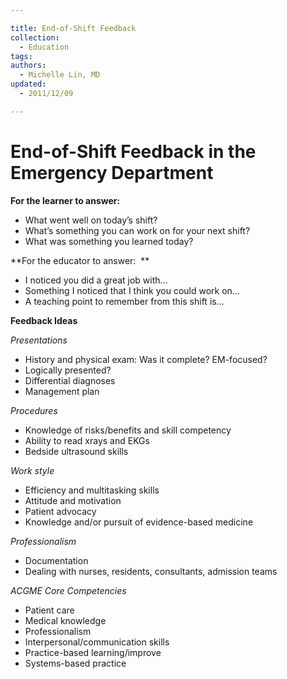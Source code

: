```yaml
---

title: End-of-Shift Feedback
collection:
  - Education
tags:
authors:
  - Michelle Lin, MD
updated:
  - 2011/12/09

---
```


# End-of-Shift Feedback in the Emergency Department

**For the learner to answer:**

-   What went well on today’s shift?
-   What’s something you can work on for your next shift?
-   What was something you learned today? 

**For the educator to answer: 
**

-   I noticed you did a great job with...
-   Something I noticed that I think you could work on... 
-   A teaching point to remember from this shift is... 

**Feedback Ideas**

*Presentations*

-   History and physical exam: Was it complete? EM-focused?
-   Logically presented?
-   Differential diagnoses
-   Management plan

*Procedures*

-   Knowledge of risks/benefits and skill competency
-   Ability to read xrays and EKGs
-   Bedside ultrasound skills

*Work style*

-   Efficiency and multitasking skills
-   Attitude and motivation
-   Patient advocacy
-   Knowledge and/or pursuit of evidence-based medicine

*Professionalism*

-   Documentation
-   Dealing with nurses, residents, consultants, admission teams 

*ACGME Core Competencies*

-   Patient care
-   Medical knowledge
-   Professionalism
-   Interpersonal/communication skills 
-   Practice-based learning/improve 
-   Systems-based practice

